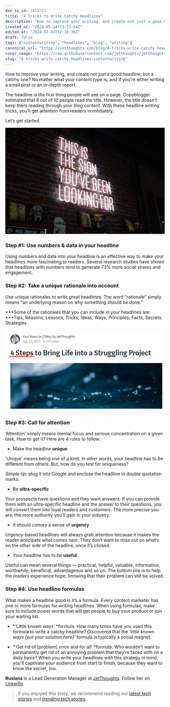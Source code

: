 ```yaml
---
dev_to_id: 1852733
title: "4 Tricks to Write Catchy Headlines"
description: "How to improve your writing, and create not just a good headline, but a catchy one? No matter what..."
created_at: "2024-05-14T13:53:54Z"
edited_at: "2024-07-03T12:19:36Z"
draft: false
tags: ["contentwriting", "headlines", "blog", "writing"]
canonical_url: "https://jetthoughts.com/blog/4-tricks-write-catchy-headlines-contentwriting/"
cover_image: "https://raw.githubusercontent.com/jetthoughts/jetthoughts.github.io/master/static/assets/img/blog/4-tricks-write-catchy-headlines-contentwriting/cover.jpeg"
slug: "4-tricks-write-catchy-headlines-contentwriting"
---
```

How to improve your writing, and create not just a good headline, but a catchy one? No matter what your content type is, and if you’re either writing a small post or an in-depth report.

The headline is the first thing people will see on a page. Copyblogger estimated that 8 out of 10 people read the title. However, the title doesn’t keep them reading through your blog content. With these headline writing tricks, you’ll get attention from readers immediately.

Let’s get started.

![Photo by [Austin Chan](https://unsplash.com/@austinchan?utm_source=unsplash&utm_medium=referral&utm_content=creditCopyText) on [Unsplash](https://unsplash.com/s/photos/article?utm_source=unsplash&utm_medium=referral&utm_content=creditCopyText)](https://raw.githubusercontent.com/jetthoughts/jetthoughts.github.io/master/static/assets/img/blog/4-tricks-write-catchy-headlines-contentwriting/file_0.jpeg)

### **Step #1: Use numbers & data in your headline**

Using numbers and data into your headline is an effective way to make your headlines more fascinating to readers. Several research studies have shown that headlines with numbers tend to generate 73% more social shares and engagement.

### **Step #2: Take a unique rationale into account**

Use unique rationales to write great headlines. The word “rationale” simply means “an underlying reason on why something should be done.”

***Some of the rationales that you can include in your headlines are: ***Tips, Reasons, Lessons, Tricks, Ideas, Ways, Principles, Facts, Secrets, Strategies

![](https://raw.githubusercontent.com/jetthoughts/jetthoughts.github.io/master/static/assets/img/blog/4-tricks-write-catchy-headlines-contentwriting/file_1.jpeg)

### **Step #3: Call for attention**

‘Attention’ simply means mental focus and serious concentration on a given task. How to get it? Here are 4 rules to follow:

* Make the headline **unique**

‘Unique’ means being one of a kind. In other words, your headline has to be different from others. But, how do you test for uniqueness?

*Simple tip:* plug it into Google and enclose the headline in double quotation marks.

* Be **ultra-specific**

Your prospects have questions and they want answers. If you can provide them with an ultra-specific headline and the answer to their questions, you will convert them into loyal readers and customers. The more precise you are, the more authority you’ll gain in your industry.

* It should convey a sense of **urgency**

Urgency-based headlines will always grab attention because it makes the reader anticipate what comes next. They don’t want to miss out on what’s on the other side of the headline, once it’s clicked.

* Your headline has to be **useful**

Useful can mean several things — practical, helpful, valuable, informative, worthwhile, beneficial, advantageous and so on. The bottom line is to help the readers experience hope, knowing that their problem can still be solved.

### **Step #4: Use headline formulas**

What makes a headline good is it’s a formula. Every content marketer has one or more formulas for writing headlines. When using formulas, make sure to include power words that will get people to buy your product or join your waiting list.

* *‘Little known ways’ *formula: How many times have you used this formula to write a catchy headline? Discovered that the *‘little known ways [put your solution here]’* formula is typically a social magnet.

* *‘Get rid of [problem] once and for all’ *formula: Who wouldn’t want to permanently get rid of an annoying problem that they’re faced with on a daily basis? When you write your headlines with this strategy in mind, you’ll captivate your audience from start to finish, because they want to know the secret, too.

**Ruslana** is a Lead Generation Manager at [JetThoughts](https://www.jetthoughts.com/). Follow her on [LinkedIn](https://www.linkedin.com/in/ruslana-brykaliuk-970016135/).
>  If you enjoyed this story, we recommend reading our [latest tech stories](https://jtway.co/latest) and [trending tech stories](https://jtway.co/trending).

